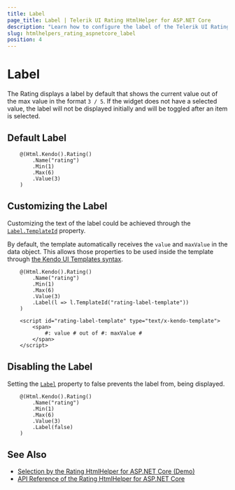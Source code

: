 ```yaml
---
title: Label
page_title: Label | Telerik UI Rating HtmlHelper for ASP.NET Core
description: "Learn how to configure the label of the Telerik UI Rating for ASP.NET Core."
slug: htmlhelpers_rating_aspnetcore_label
position: 4
---
```


# Label

The Rating displays a label by default that shows the current value out of the max value in the format `3 / 5`. If the widget does not have a selected value, the label will not be displayed initially and will be toggled after an item is selected.

## Default Label

```Razor
    @(Html.Kendo().Rating()
        .Name("rating")
        .Min(1)
        .Max(6)
        .Value(3)
    )
```

## Customizing the Label

Customizing the text of the label could be achieved through the [`Label.TemplateId`](https://docs.telerik.com/aspnet-core/api//Kendo.Mvc.UI.Fluent/RatingLabelSettingsBuilder#templateidsystemstring) property.

By default, the template automatically receives the `value` and `maxValue` in the data object. This allows those properties to be used inside the template through [the Kendo UI Templates syntax](https://docs.telerik.com/kendo-ui/framework/templates/overview).

```Razor
    @(Html.Kendo().Rating()
        .Name("rating")
        .Min(1)
        .Max(6)
        .Value(3)
        .Label(l => l.TemplateId("rating-label-template"))
    )

    <script id="rating-label-template" type="text/x-kendo-template">
        <span>
            #: value # out of #: maxValue #
        </span>
    </script>
```

## Disabling the Label

Setting the [`Label`](https://docs.telerik.com/aspnet-core/api//Kendo.Mvc.UI.Fluent/RatingBuilder#labelsystemstring) property to false prevents the label from, being displayed.

```Razor
    @(Html.Kendo().Rating()
        .Name("rating")
        .Min(1)
        .Max(6)
        .Value(3)
        .Label(false)
    )
```

## See Also

* [Selection by the Rating HtmlHelper for ASP.NET Core (Demo)](https://demos.telerik.com/aspnet-core/rating/selection)
* [API Reference of the Rating HtmlHelper for ASP.NET Core](http://docs.telerik.com/aspnet-core/api/Kendo.Mvc/Rating)
